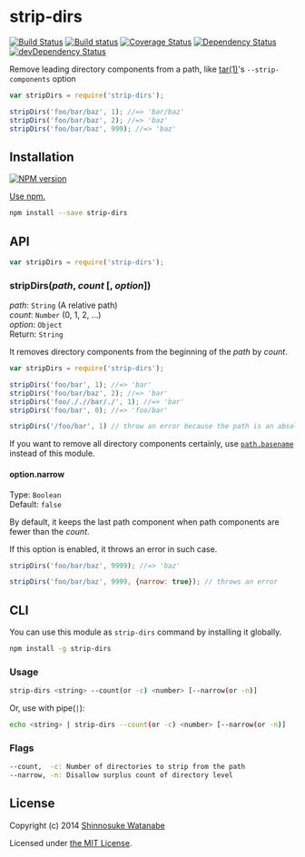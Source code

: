 # strip-dirs 

[![Build Status](https://img.shields.io/travis/shinnn/node-strip-dirs.svg?style=flat)](https://travis-ci.org/shinnn/node-strip-dirs)
[![Build status](https://ci.appveyor.com/api/projects/status/pr5edbtg59f6xfgn?svg=true)](https://ci.appveyor.com/project/ShinnosukeWatanabe/node-strip-dirs)
[![Coverage Status](https://img.shields.io/coveralls/shinnn/node-strip-dirs.svg?style=flat)](https://coveralls.io/r/shinnn/node-strip-dirs)
[![Dependency Status](https://david-dm.org/shinnn/node-strip-dirs.svg?style=flat)](https://david-dm.org/shinnn/node-strip-dirs)
[![devDependency Status](https://david-dm.org/shinnn/node-strip-dirs/dev-status.svg?style=flat)](https://david-dm.org/shinnn/node-strip-dirs#info=devDependencies)

Remove leading directory components from a path, like [tar(1)](http://linuxcommand.org/man_pages/tar1.html)'s `--strip-components` option

```javascript
var stripDirs = require('strip-dirs');

stripDirs('foo/bar/baz', 1); //=> 'bar/baz'
stripDirs('foo/bar/baz', 2); //=> 'baz'
stripDirs('foo/bar/baz', 999); //=> 'baz'
```

## Installation

[![NPM version](https://img.shields.io/npm/v/strip-dirs.svg?style=flat)](https://www.npmjs.com/package/strip-dirs)

[Use npm.](https://docs.npmjs.com/cli/install)

```sh
npm install --save strip-dirs
```

## API

```javascript
var stripDirs = require('strip-dirs');
```

### stripDirs(*path*, *count* [, *option*])

*path*: `String` (A relative path)  
*count*: `Number` (0, 1, 2, ...)  
*option*: `Object`  
Return: `String`

It removes directory components from the beginning of the *path* by *count*.

```javascript
var stripDirs = require('strip-dirs');

stripDirs('foo/bar', 1); //=> 'bar'
stripDirs('foo/bar/baz', 2); //=> 'bar'
stripDirs('foo/././/bar/./', 1); //=> 'bar'
stripDirs('foo/bar', 0); //=> 'foo/bar'

stripDirs('/foo/bar', 1) // throw an error because the path is an absolute path
```

If you want to remove all directory components certainly, use [`path.basename`](http://nodejs.org/api/path.html#path_path_basename_p_ext) instead of this module.

#### option.narrow

Type: `Boolean`  
Default: `false`

By default, it keeps the last path component when path components are fewer than the *count*.

If this option is enabled, it throws an error in such case.

```javascript
stripDirs('foo/bar/baz', 9999); //=> 'baz'

stripDirs('foo/bar/baz', 9999, {narrow: true}); // throws an error
```

## CLI

You can use this module as `strip-dirs` command by installing it globally.

```sh
npm install -g strip-dirs
```

### Usage

```sh
strip-dirs <string> --count(or -c) <number> [--narrow(or -n)]
```

Or, use with pipe(`|`):

```sh
echo <string> | strip-dirs --count(or -c) <number> [--narrow(or -n)]
```

### Flags

```sh
--count,  -c: Number of directories to strip from the path
--narrow, -n: Disallow surplus count of directory level
```

## License

Copyright (c) 2014 [Shinnosuke Watanabe](https://github.com/shinnn)

Licensed under [the MIT License](./LICENSE).
